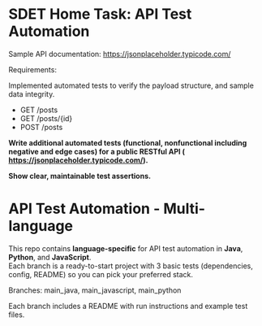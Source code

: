 # SDET Home Task: API Test Automation

Sample API documentation: https://jsonplaceholder.typicode.com/

Requirements:

Implemented automated tests to verify the payload structure, and sample data integrity.
- GET /posts
- GET /posts/{id}
- POST /posts

**Write additional automated tests (functional, nonfunctional including negative and edge cases) for a public RESTful API ( https://jsonplaceholder.typicode.com/).**

**Show clear, maintainable test assertions.**



# API Test Automation - Multi-language

This repo contains **language-specific** for API test automation in **Java**, **Python**, and **JavaScript**.  
Each branch is a ready-to-start project with 3 basic tests (dependencies, config, README) so you can pick your preferred stack.

Branches:
main_java,
main_javascript,
main_python


Each branch includes a README with run instructions and example test files.
